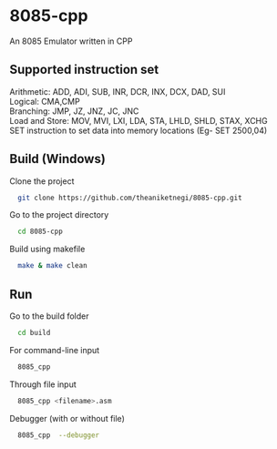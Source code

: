 # 8085-cpp
An 8085 Emulator written in CPP

## Supported instruction set
Arithmetic: ADD, ADI, SUB, INR, DCR, INX, DCX, DAD, SUI<br>
Logical: CMA,CMP<br>
Branching: JMP, JZ, JNZ, JC, JNC<br>
Load and Store: MOV, MVI, LXI, LDA, STA, LHLD, SHLD, STAX, XCHG<br>
SET instruction to set data into memory locations (Eg- SET 2500,04)

## Build (Windows)

Clone the project

```bash
  git clone https://github.com/theaniketnegi/8085-cpp.git
```

Go to the project directory

```bash
  cd 8085-cpp
```

Build using makefile

```bash
  make & make clean
```

## Run

Go to the build folder
```bash
  cd build
```

For command-line input
```bash
  8085_cpp
```

Through file input
```bash
  8085_cpp <filename>.asm
```

Debugger (with or without file)
```bash
  8085_cpp  --debugger
```
